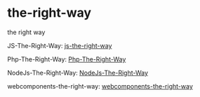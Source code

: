 # the-right-way
the right way 

JS-The-Right-Way: [js-the-right-way](http://jstherightway.org/)

Php-The-Right-Way: [Php-The-Right-Way](http://www.phptherightway.com/)

NodeJs-The-Right-Way: [NodeJs-The-Right-Way](http://cdn.octo-dev.co.uk/publications/node-js-the-right-way_p1_0.pdf) 

webcomponents-the-right-way: [webcomponents-the-right-way](https://github.com/mateusortiz/webcomponents-the-right-way)
